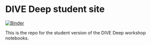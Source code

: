# DIVE Deep student site

[![Binder](https://mybinder.org/badge_logo.svg)](https://mybinder.org/v2/gh/ccha23/divedeep/HEAD?urlpath=lab/tree/divedeep.ipynb)

This is the repo for the student version of the DIVE Deep workshop notebooks.
